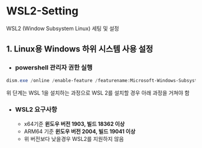 # WSL2-Setting
WSL2 (Window Subsystem Linux) 세팅 및 설정



## 1. Linux용 Windows 하위 시스템 사용 설정

- ### powershell 관리자 권한 실행

```powershell
dism.exe /online /enable-feature /featurename:Microsoft-Windows-Subsystem-Linux /all /norestart
```

위 단계는 WSL 1을 설치하는 과정으로 WSL 2를 설치할 경우 아래 과정을 거쳐야 함

- ### WSL2 요구사항

  - x64기준 **윈도우 버전 1903, 빌드 18362 이상**
  - ARM64 기준 **윈도우 버전 2004, 빌드 19041 이상**
  - 위 버전보다 낮을경우 WSL2를 지원하지 않음

